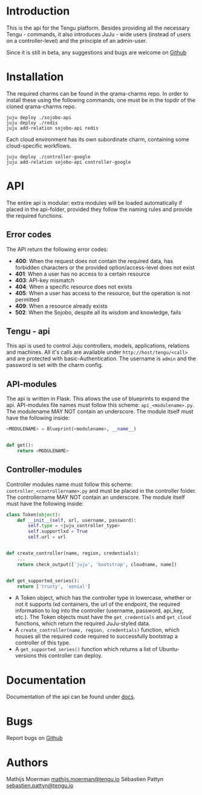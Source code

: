 # Introduction
This is the api for the Tengu platform. Besides providing all the necessary Tengu - commands, it also introduces
JuJu - wide users (instead of users on a controller-level) and the principle of an admin-user.

Since it is still in beta, any suggestions and bugs are welcome on [Github](https://github.com/tengu-team/Sojobo-api/issues)

# Installation
The required charms can be found in the qrama-charms repo. In order to install these using the following commands, one must be in the topdir of the cloned qrama-charms repo.
```
juju deploy ./sojobo-api
juju deploy ./redis
juju add-relation sojobo-api redis
```
Each cloud environment has its own subordinate charm, containing some cloud-specific workflows.
```
juju deploy ./controller-google
juju add-relation sojobo-api controller-google
```

# API
The entire api is modular: extra modules will be loaded automatically if placed in the api-folder, provided they
follow the naming rules and provide the required functions.

## Error codes
The API return the following error codes:
- **400**: When the request does not contain the required data, has forbidden characters or the provided option/access-level does not exist
- **401**: When a user has no access to a certain resource
- **403**: API-key mismatch
- **404**: When a specific resource does not exists
- **405**: When a user has access to the resource, but the operation is not permitted
- **409**: When a resource already exists
- **502**: When the Sojobo, despite all its wisdom and knowledge, fails

## Tengu - api
This api is used to control Juju controllers, models, applications, relations and machines. All it's calls are available under
`http://host/tengu/<call>` and are protected with basic-Authentication. The username is `admin` and the password is set with
the charm config.

## API-modules
The api is written in Flask. This allows the use of blueprints to expand the api. API-modules file names must follow
this scheme: `api_<modulename>.py`. The modulename MAY NOT contain an underscore. The module itself must have the following
inside:
```python
<MODULENAME> = Blueprint(<modulename>, __name__)


def get():
    return <MODULENAME>
```

## Controller-modules
Controller modules name must follow this scheme: `controller_<controllername>.py` and must be placed in the controller folder.
The controllername MAY NOT contain an underscore. The module itself must have the following inside:
```python
class Token(object):
    def __init__(self, url, username, password):
        self.type = <juju_controller_type>
        self.supportlxd = True
        self.url = url


def create_controller(name, region, credentials):
    ...
    return check_output(['juju', 'bootstrap', cloudname, name])


def get_supported_series():
    return ['trusty', 'xenial']
```

* A Token object, which has the controller type in lowercase, whether or not it supports lxd containers, the url of the endpoint, the required information to log into the controller (username, password, api_key, etc.). The Token objects must have the `get_credentials` and `get_cloud` functions, which return the required JuJu-styled data.
* A `create_controller(name, region, credentials)` function, which houses all the required code required to successfully bootstrap a controller of this type.
* A `get_supported_series()` function which returns a list of Ubuntu-versions this controller can deploy.

# Documentation
Documentation of the api can be found under [docs](docs).  

# Bugs
Report bugs on [Github](https://github.com/Qrama/Sojobo-api/issues)

# Authors
Mathijs Moerman <mathijs.moerman@tengu.io>
Sébastien Pattyn <sebastien.pattyn@tengu.io>
